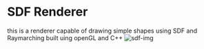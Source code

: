 # SDF Renderer
this is a renderer capable of drawing simple shapes using SDF and Raymarching
built uing openGL and C++
![sdf-img](https://i.ibb.co/wNS3Ltbr/Screenshot-2025-03-11-210510.png)
